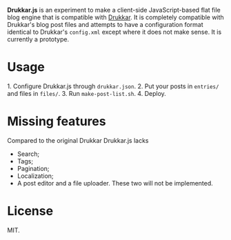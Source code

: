 **Drukkar.js** is an experiment to make a client-side JavaScript-based flat file blog engine that is compatible with [Drukkar](http://drukkar.sourceforge.net/). It is completely compatible with Drukkar's blog post files and attempts to have a configuration format identical to Drukkar's `config.xml` except where it does not make sense. It is currently a prototype.

Usage
=====

1\. Configure Drukkar.js through `drukkar.json`.
2\. Put your posts in `entries/` and files in `files/`.
3\. Run `make-post-list.sh`.
4\. Deploy.

Missing features
================

Compared to the original Drukkar Drukkar.js lacks

* Search;
* Tags;
* Pagination;
* Localization;
* A post editor and a file uploader. These two will not be implemented.

License
=======

MIT.
